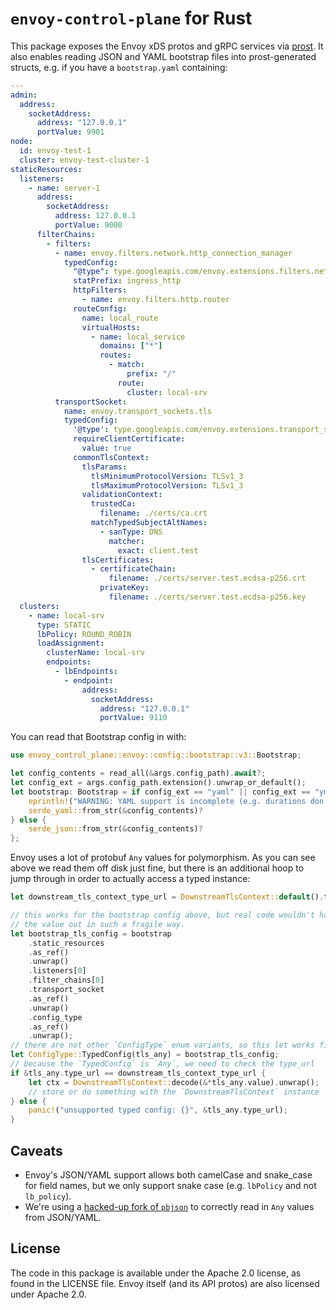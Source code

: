 `envoy-control-plane` for Rust
==============================

This package exposes the Envoy xDS protos and gRPC services via [prost](https://github.com/tokio-rs/prost).
It also enables reading JSON and YAML bootstrap files into prost-generated structs, e.g. if you have a `bootstrap.yaml` containing:

```yaml
---
admin:
  address:
    socketAddress:
      address: "127.0.0.1"
      portValue: 9901
node:
  id: envoy-test-1
  cluster: envoy-test-cluster-1
staticResources:
  listeners:
    - name: server-1
      address:
        socketAddress:
          address: 127.0.0.1
          portValue: 9000
      filterChains:
        - filters:
          - name: envoy.filters.network.http_connection_manager
            typedConfig:
              "@type": type.googleapis.com/envoy.extensions.filters.network.http_connection_manager.v3.HttpConnectionManager
              statPrefix: ingress_http
              httpFilters:
                - name: envoy.filters.http.router
              routeConfig:
                name: local_route
                virtualHosts:
                  - name: local_service
                    domains: ["*"]
                    routes:
                      - match:
                          prefix: "/"
                        route:
                          cluster: local-srv
          transportSocket:
            name: envoy.transport_sockets.tls
            typedConfig:
              '@type': type.googleapis.com/envoy.extensions.transport_sockets.tls.v3.DownstreamTlsContext
              requireClientCertificate:
                value: true
              commonTlsContext:
                tlsParams:
                  tlsMinimumProtocolVersion: TLSv1_3
                  tlsMaximumProtocolVersion: TLSv1_3
                validationContext:
                  trustedCa:
                    filename: ./certs/ca.crt
                  matchTypedSubjectAltNames:
                    - sanType: DNS
                      matcher:
                        exact: client.test
                tlsCertificates:
                  - certificateChain:
                      filename: ./certs/server.test.ecdsa-p256.crt
                    privateKey:
                      filename: ./certs/server.test.ecdsa-p256.key
  clusters:
    - name: local-srv
      type: STATIC
      lbPolicy: ROUND_ROBIN
      loadAssignment:
        clusterName: local-srv
        endpoints:
          - lbEndpoints:
            - endpoint:
                address:
                  socketAddress:
                    address: "127.0.0.1"
                    portValue: 9110
```

You can read that Bootstrap config in with:

```rust
use envoy_control_plane::envoy::config::bootstrap::v3::Bootstrap;

let config_contents = read_all(&args.config_path).await?;
let config_ext = args.config_path.extension().unwrap_or_default();
let bootstrap: Bootstrap = if config_ext == "yaml" || config_ext == "yml" {
    eprintln!("WARNING: YAML support is incomplete (e.g. durations don't work)");
    serde_yaml::from_str(&config_contents)?
} else {
    serde_json::from_str(&config_contents)?
};
```

Envoy uses a lot of protobuf `Any` values for polymorphism.   As you can see above we read them off disk just fine, but there is an additional hoop to jump through in order to actually access a typed instance:

```rust
let downstream_tls_context_type_url = DownstreamTlsContext::default().type_url();

// this works for the bootstrap config above, but real code wouldn't hardcode pulling
// the value out in such a fragile way.
let bootstrap_tls_config = bootstrap
    .static_resources
    .as_ref()
    .unwrap()
    .listeners[0]
    .filter_chains[0]
    .transport_socket
    .as_ref()
    .unwrap()
    .config_type
    .as_ref()
    .unwrap();
// there are not other `ConfigType` enum variants, so this let works fine.
let ConfigType::TypedConfig(tls_any) = bootstrap_tls_config;
// because the `TypedConfig` is `Any`, we need to check the type_url
if &tls_any.type_url == downstream_tls_context_type_url {
    let ctx = DownstreamTlsContext::decode(&*tls_any.value).unwrap();
    // store or do something with the `DownstreamTlsContext` instance
} else {
    panic!("unsupported typed config: {}", &tls_any.type_url);
}
```

## Caveats

* Envoy's JSON/YAML support allows both camelCase and snake_case for field names, but we only support snake case (e.g. `lbPolicy` and not `lb_policy`).
* We're using a [hacked-up fork of `pbjson`](https://github.com/bpowers/pbjson/tree/any-support) to correctly read in `Any` values from JSON/YAML.

## License

The code in this package is available under the Apache 2.0 license, as found in the LICENSE file.
Envoy itself (and its API protos) are also licensed under Apache 2.0.
